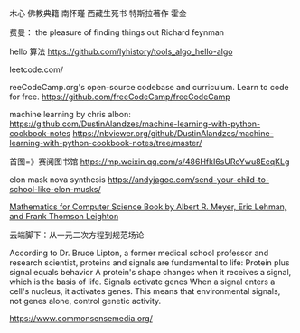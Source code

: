 木心
佛教典籍
南怀瑾
西藏生死书
特斯拉著作
霍金

费曼：
the pleasure of finding things out Richard feynman

hello 算法
https://github.com/lyhistory/tools_algo_hello-algo

leetcode.com/

reeCodeCamp.org's open-source codebase and curriculum. Learn to code for free.
https://github.com/freeCodeCamp/freeCodeCamp

machine learning by chris albon: 
https://github.com/DustinAlandzes/machine-learning-with-python-cookbook-notes
https://nbviewer.org/github/DustinAlandzes/machine-learning-with-python-cookbook-notes/tree/master/

首图=》赛阅图书馆 https://mp.weixin.qq.com/s/486HfkI6sURoYwu8EcqKLg

elon mask nova synthesis https://andyjagoe.com/send-your-child-to-school-like-elon-musks/

[Mathematics for Computer Science Book by Albert R. Meyer, Eric Lehman, and Frank Thomson Leighton](https://people.csail.mit.edu/meyer/mcs.pdf)

云端脚下：从一元二次方程到规范场论

According to Dr. Bruce Lipton, a former medical school professor and research scientist, proteins and signals are fundamental to life: 
Protein plus signal equals behavior
A protein's shape changes when it receives a signal, which is the basis of life. 
Signals activate genes
When a signal enters a cell's nucleus, it activates genes. This means that environmental signals, not genes alone, control genetic activity.

https://www.commonsensemedia.org/


